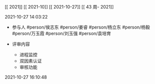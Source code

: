 [[ 2021]]
[[ 2021-10]]
[[ 2021-10-27]]
[[ 43 周- 2021]]

 2021-10-27 14:03:22
 
 - 参与人 #person/侯志东 #person/姜睿 #person/杨立东 #person/杨毅 #person/万玉霞 #person/刘玉强 #person/袁培育 
 
 - 评审内容
	 - 进程监控
	 - 双因素认证
	 - 审核功能

2021-10-27 16:10:48
 